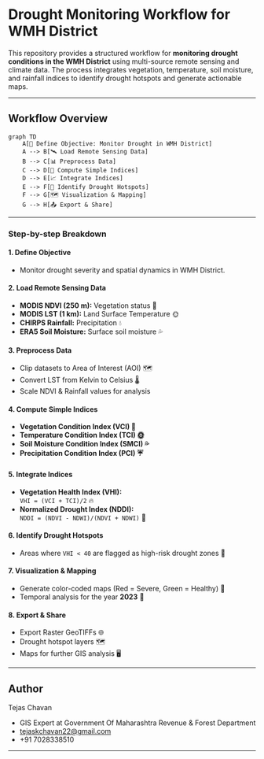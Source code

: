 # Drought Monitoring Workflow for WMH District

This repository provides a structured workflow for **monitoring drought conditions in the WMH District** using multi-source remote sensing and climate data. The process integrates vegetation, temperature, soil moisture, and rainfall indices to identify drought hotspots and generate actionable maps.

---

## Workflow Overview

```mermaid
graph TD
    A[🎯 Define Objective: Monitor Drought in WMH District] 
    A --> B[🛰️ Load Remote Sensing Data] 
    B --> C[📊 Preprocess Data]
    C --> D[🌱 Compute Simple Indices]
    D --> E[📈 Integrate Indices]
    E --> F[📍 Identify Drought Hotspots]
    F --> G[🗺️ Visualization & Mapping]
    G --> H[📤 Export & Share]
```

---

### Step-by-step Breakdown

#### 1. **Define Objective**
   - Monitor drought severity and spatial dynamics in WMH District.

#### 2. **Load Remote Sensing Data**
   - **MODIS NDVI (250 m):** Vegetation status 🌱
   - **MODIS LST (1 km):** Land Surface Temperature 🌞
   - **CHIRPS Rainfall:** Precipitation 💧
   - **ERA5 Soil Moisture:** Surface soil moisture 💦

#### 3. **Preprocess Data**
   - Clip datasets to Area of Interest (AOI) 🗺️
   - Convert LST from Kelvin to Celsius 🌡️
   - Scale NDVI & Rainfall values for analysis

#### 4. **Compute Simple Indices**
   - **Vegetation Condition Index (VCI) 🌱**
   - **Temperature Condition Index (TCI) 🌞**
   - **Soil Moisture Condition Index (SMCI) 💦**
   - **Precipitation Condition Index (PCI) ☔**

#### 5. **Integrate Indices**
   - **Vegetation Health Index (VHI):**  
     `VHI = (VCI + TCI)/2` 🔥
   - **Normalized Drought Index (NDDI):**  
     `NDDI = (NDVI - NDWI)/(NDVI + NDWI)` 🌾

#### 6. **Identify Drought Hotspots**
   - Areas where `VHI < 40` are flagged as high-risk drought zones 📌

#### 7. **Visualization & Mapping**
   - Generate color-coded maps (Red = Severe, Green = Healthy) 🎨
   - Temporal analysis for the year **2023** 📆

#### 8. **Export & Share**
   - Export Raster GeoTIFFs 🌐
   - Drought hotspot layers 🗺️
   - Maps for further GIS analysis 🖥️

---

## Author

Tejas Chavan  
* GIS Expert at Government Of Maharashtra Revenue & Forest Department  
* tejaskchavan22@gmail.com  
* +91 7028338510  

---